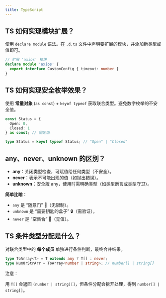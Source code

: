 ```yaml
---
title: TypeScript
---
```


## TS 如何实现模块扩展？

使用 `declare module` 语法。在 `.d.ts` 文件中声明要扩展的模块，并添加新类型或值即可。

```typescript
// 扩展 'axios' 模块
declare module 'axios' {
  export interface CustomConfig { timeout: number }
}
```

## TS 如何实现安全枚举效果？

使用 **常量对象** (`as const`) + `keyof typeof` 获取联合类型。避免数字枚举的不安全值。

```typescript
const Status = {
  Open: 0,
  Closed: 1
} as const; // 固定值

type Status = keyof typeof Status; // "Open" | "Closed"
```

## any、never、unknown 的区别？

- **any**：关闭类型检查，可赋值给任何类型（不安全）。
- **never**：表示不可能出现的值（如抛出错误）。
- **unknown**：安全版 any，使用时需明确类型（如类型断言或类型守卫）。

**简单比喻**：

- `any` 是 “随意门” 🚪（无限制）。
- `unknown` 是 “需要钥匙的盒子” 🔒（需验证）。
- `never` 是 “空集合” 🚫（无值）。

## TS 条件类型分配是什么？

对联合类型中的 **每个成员** 单独进行条件判断，最终合并结果。

```typescript
type ToArray<T> = T extends any ? T[] : never;
type NumOrStrArr = ToArray<number | string>; // number[] | string[]
```
注意：

用 `T[]` 会返回 `(number | string)[]`，但条件分配会拆开处理，得到 `number[] | string[]`。
